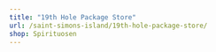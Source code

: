 ```yaml
---
title: "19th Hole Package Store"
url: /saint-simons-island/19th-hole-package-store/
shop: Spirituosen
---
```

